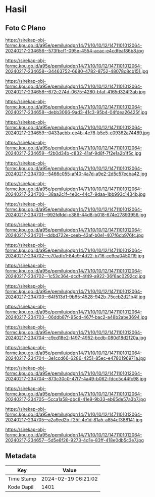 # Hasil

## Foto C Plano

https://sirekap-obj-formc.kpu.go.id/a95e/pemilu/pdpr/14/71/10/10/12/1471101012064-20240217-234656--573fbcf1-095e-4554-acac-e4cdfeaf86b8.jpg

https://sirekap-obj-formc.kpu.go.id/a95e/pemilu/pdpr/14/71/10/10/12/1471101012064-20240217-234658--34463752-6680-4782-8752-48078c8cb151.jpg

https://sirekap-obj-formc.kpu.go.id/a95e/pemilu/pdpr/14/71/10/10/12/1471101012064-20240217-234658--672c274d-0675-4280-bfaf-4165d324f3ab.jpg

https://sirekap-obj-formc.kpu.go.id/a95e/pemilu/pdpr/14/71/10/10/12/1471101012064-20240217-234658--debb3066-9ad3-41c3-95b4-04fdea26425f.jpg

https://sirekap-obj-formc.kpu.go.id/a95e/pemilu/pdpr/14/71/10/10/12/1471101012064-20240217-234659--0433aebb-ee4b-4e76-b5e5-c09362a74489.jpg

https://sirekap-obj-formc.kpu.go.id/a95e/pemilu/pdpr/14/71/10/10/12/1471101012064-20240217-234659--f2b0d34b-c832-41af-9d8f-7f2e1a2b1f5c.jpg

https://sirekap-obj-formc.kpu.go.id/a95e/pemilu/pdpr/14/71/10/10/12/1471101012064-20240217-234700--5466c055-af40-4a7d-a9e2-2d5c57ecba42.jpg

https://sirekap-obj-formc.kpu.go.id/a95e/pemilu/pdpr/14/71/10/10/12/1471101012064-20240217-234700--38aa2c1f-4e0c-44c7-9daa-1bb993c1434b.jpg

https://sirekap-obj-formc.kpu.go.id/a95e/pemilu/pdpr/14/71/10/10/12/1471101012064-20240217-234701--992fdfdd-c386-44d8-b018-674e27893956.jpg

https://sirekap-obj-formc.kpu.go.id/a95e/pemilu/pdpr/14/71/10/10/12/1471101012064-20240217-234701--ddbd722e-ceeb-43af-b0e1-407f6cb976fc.jpg

https://sirekap-obj-formc.kpu.go.id/a95e/pemilu/pdpr/14/71/10/10/12/1471101012064-20240217-234702--c70adfc1-84c9-4d22-b716-ce9ea0450f19.jpg

https://sirekap-obj-formc.kpu.go.id/a95e/pemilu/pdpr/14/71/10/10/12/1471101012064-20240217-234702--1c53c364-dcdf-4f49-a922-36f6ac0292cd.jpg

https://sirekap-obj-formc.kpu.go.id/a95e/pemilu/pdpr/14/71/10/10/12/1471101012064-20240217-234703--64f513d1-9b65-4528-942b-75ccb2d21b4f.jpg

https://sirekap-obj-formc.kpu.go.id/a95e/pemilu/pdpr/14/71/10/10/12/1471101012064-20240217-234703--06ddb87f-95cd-467f-bac2-a48b2abe3694.jpg

https://sirekap-obj-formc.kpu.go.id/a95e/pemilu/pdpr/14/71/10/10/12/1471101012064-20240217-234704--c9cd18e2-f497-4952-bcdb-080d18d2f20a.jpg

https://sirekap-obj-formc.kpu.go.id/a95e/pemilu/pdpr/14/71/10/10/12/1471101012064-20240217-234704--3e1ccd66-6286-4251-85ec-e4780196971a.jpg

https://sirekap-obj-formc.kpu.go.id/a95e/pemilu/pdpr/14/71/10/10/12/1471101012064-20240217-234704--873c30c0-47f7-4a49-b062-fdcc5c44fc98.jpg

https://sirekap-obj-formc.kpu.go.id/a95e/pemilu/pdpr/14/71/10/10/12/1471101012064-20240217-234705--5cca1a58-dbc8-41e9-9b33-eb65de57a3b7.jpg

https://sirekap-obj-formc.kpu.go.id/a95e/pemilu/pdpr/14/71/10/10/12/1471101012064-20240217-234705--a2a9ed2b-f25f-4e1d-81a5-a854cf388141.jpg

https://sirekap-obj-formc.kpu.go.id/a95e/pemilu/pdpr/14/71/10/10/12/1471101012064-20240217-234657--5d5e6f26-9273-4d1e-83ff-418e0db5c3e7.jpg


## Metadata

| Key        | Value               |
| ---------- | ------------------- |
| Time Stamp | 2024-02-19 06:21:02 |
| Kode Dapil | 1401                |



